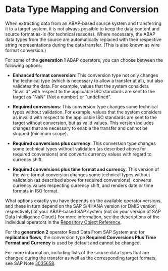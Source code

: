 <!-- loioac9a8e3f0b7042b2ad0a4b73f6abda30 -->

# Data Type Mapping and Conversion

When extracting data from an ABAP-based source system and transferring it to a target system, it is not always possible to keep the data content and source format as-is \(for technical reasons\). Where necessary, the ABAP data types from the source are automatically replaced with their respective string representations during the data transfer. \(This is also known as wire format conversion.\)

For some of the **generation 1** ABAP operators, you can choose between the following options:

-   **Enhanced format conversion**: This conversion type not only changes the technical type \(which is necessary to allow a transfer at all\), but also validates the data. For example, values that the system considers "invalid" with respect to the applicable ISO standards are sent to the target as "NaN" \(Not a number\) or "undefined".

-   **Required conversions**: This conversion type changes some technical types without validation. For example, values that the system considers as invalid with respect to the applicable ISO standards are sent to the target without conversion, but as valid values. This version includes changes that are necessary to enable the transfer and cannot be skipped \(minimum scope\).

-   **Required conversions plus currency**: This conversion type changes some technical types without validation \(as described above for required conversions\) and converts currency values with regard to currency shift.

-   **Required conversions plus time format and currency**: This version of the wire format conversion changes some technical types without validation \(as described above for required conversions\), converts currency values respecting currency shift, and renders date or time formats in ISO format.


What options exactly you have depends on the available operator versions, and these in turn depend on the SAP S/4HANA version \(or DMIS version, respectively\) of your ABAP-based SAP system \(not on your version of SAP Data Intelligence Cloud.\) For more information, see the descriptions of the individual operators in the [Repository Object Reference](https://help.sap.com/docs/SAP_DATA_INTELLIGENCE/97fce0b6d93e490fadec7e7021e9016e/6529535176db4c489fa9baaa75af1b33.html?version=Cloud).

For the **generation 2** operator Read Data From SAP System and for **replication flows**, the conversion type **Required Conversions Plus Time Format and Currency** is used by default and cannot be changed.

For more information, including lists of the source data types that are changed during the transfer as well as the corresponding target formats, see SAP Note [3035658](https://me.sap.com/notes/3035658).

